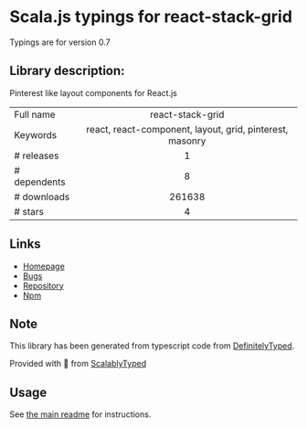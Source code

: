 
# Scala.js typings for react-stack-grid

Typings are for version 0.7

## Library description:
Pinterest like layout components for React.js

|                    |                 |
| ------------------ | :-------------: |
| Full name          | react-stack-grid |
| Keywords           | react, react-component, layout, grid, pinterest, masonry |
| # releases         | 1 |
| # dependents       | 8 |
| # downloads        | 261638 |
| # stars            | 4 |

## Links
- [Homepage](https://github.com/tsuyoshiwada/react-stack-grid#readme)
- [Bugs](https://github.com/tsuyoshiwada/react-stack-grid/issues)
- [Repository](https://github.com/tsuyoshiwada/react-stack-grid)
- [Npm](https://www.npmjs.com/package/react-stack-grid)
    


## Note
This library has been generated from typescript code from [DefinitelyTyped](https://definitelytyped.org).

Provided with :purple_heart: from [ScalablyTyped](https://github.com/oyvindberg/ScalablyTyped)

## Usage
See [the main readme](../../readme.md) for instructions.


